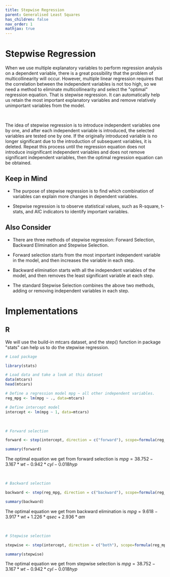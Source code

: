 ```yaml
---
title: Stepwise Regression
parent: Generalised Least Squares
has_children: false
nav_order: 1
mathjax: true 
---
```


# Stepwise Regression

When we use multiple explanatory variables to perform regression analysis on a dependent variable, there is a great possibility that the problem of multicollinearity will occur. However, multiple linear regression requires that the correlation between the independent variables is not too high, so we need a method to eliminate multicollinearity and select the "optimal" regression equation. That is stepwise regression. It can automatically help us retain the most important explanatory variables and remove relatively unimportant variables from the model. 

$~$

The idea of stepwise regression is to introduce independent variables one by one, and after each independent variable is introduced, the selected variables are tested one by one. If the originally introduced variable is no longer significant due to the introduction of subsequent variables, it is deleted. Repeat this process until the regression equation does not introduce insignificant independent variables and does not remove significant independent variables, then the optimal regression equation can be obtained.

## Keep in Mind


- The purpose of stepwise regression is to find which combination of variables can explain more changes in dependent variables.

- Stepwise regression is to observe statistical values, such as R-square, t-stats, and AIC indicators to identify important variables. 

## Also Consider

- There are three methods of stepwise regression: Forward Selection, Backward Elimination and Stepwise Selection.

- Forward selection starts from the most important independent variable in the model, and then increases the variable in each step. 

- Backward elimination starts with all the independent variables of the model, and then removes the least significant variable at each step.

- The standard Stepwise Selection combines the above two methods, adding or removing independent variables in each step.

# Implementations

## R

We will use the build-in mtcars dataset, and the step() function in package "stats" can help us to do the stepwise regression. 

```r
# Load package

library(stats)

# Load data and take a look at this dataset
data(mtcars)
head(mtcars)

# Define a regression model mpg ~ all other independent variables.
reg_mpg <- lm(mpg ~ ., data=mtcars)

# Define intercept model
intercept <- lm(mpg ~ 1, data=mtcars)
```

$~$

```r
# Forward selection

forward <- step(intercept, direction = c("forward"), scope=formula(reg_mpg))

summary(forward)

```

The optimal equation we get from forward selection is $mpg = 38.752 - 3.167*wt - 0.942*cyl - 0.018 hyp$

$~$

```r
# Backward selection

backward <- step(reg_mpg, direction = c("backward"), scope=formula(reg_mpg))

summary(backward)

```

The optimal equation we get from backward elimination is $mpg = 9.618 - 3.917*wt + 1.226*qsec + 2.936*am$

$~$

```r
# Stepwise selection

stepwise <- step(intercept, direction = c("both"), scope=formula(reg_mpg))

summary(stepwise)

```

The optimal equation we get from stepwise selection is $mpg = 38.752 - 3.167*wt - 0.942*cyl - 0.018 hyp$


